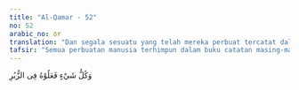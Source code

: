 ```yaml
---
title: "Al-Qamar - 52"
no: 52
arabic_no: ٥٢
translation: "Dan segala sesuatu yang telah mereka perbuat tercatat dalam buku-buku catatan."
tafsir: "Semua perbuatan manusia terhimpun dalam buku catatan masing-masing. Hal itu karena setiap perbuatan manusia kecil ataupun besar, baik atau buruk dicatat oleh malaikat di dalam buku catatan itu, Malaikat Kiram atau sebut saja Raqib, mencatat perbuatan yang baik dan Malaikat Katibin atau 'Atid mencatat perbuatan yang tidak baik. Dalam ayat lain Allah berfirman: \n\nTidak ada suatu kata yang diucapkannya melainkan ada di sisinya malaikat pengawas yang selalu siap (mencatat). (Qaf/50: 18) \n\nOleh karena semua aktivitas manusia, baik perbuatan maupun ucapan, baik yang baik maupun yang buruk, baik besar maupun kecil tercatat di dalam buku catatan masing-masing, maka sangat mudah bagi Allah menjatuhkan hukuman kepada yang berdosa dan memberikan pahala kepada yang berbuat baik."
---
```


وَكُلُّ شَيْءٍ فَعَلُوْهُ فِى الزُّبُرِ 

